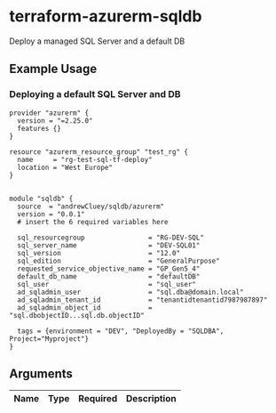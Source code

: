 # terraform-azurerm-sqldb
Deploy a managed SQL Server and a default DB

## Example Usage

### Deploying a default SQL Server and DB

```hcl
provider "azurerm" {
  version = "=2.25.0"
  features {}
}

resource "azurerm_resource_group" "test_rg" {
  name     = "rg-test-sql-tf-deploy"
  location = "West Europe"
}


module "sqldb" {
  source  = "andrewCluey/sqldb/azurerm"
  version = "0.0.1"
  # insert the 6 required variables here

  sql_resourcegroup                = "RG-DEV-SQL"
  sql_server_name                  = "DEV-SQL01"
  sql_version                      = "12.0"
  sql_edition                      = "GeneralPurpose"
  requested_service_objective_name = "GP_Gen5_4"
  default_db_name                  = "defaultDB"
  sql_user                         = "sql_user"
  ad_sqladmin_user                 = "sql.dba@domain.local"
  ad_sqladmin_tenant_id            = "tenantidtenantid7987987897"
  ad_sqladmin_object_id            = "sql.dbobjectID...sql.db.objectID"

  tags = {environment = "DEV", "DeployedBy = "SQLDBA", Project="Myproject"}
}
```

## Arguments
| Name | Type | Required | Description |
| --- | --- | --- | --- |
